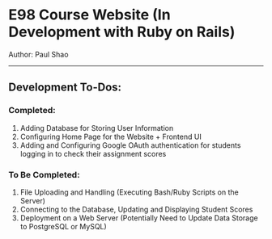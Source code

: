 # E98 Course Website (In Development with Ruby on Rails)
Author: Paul Shao
_______________________________________________________________________________________________________________________________________
## Development To-Dos:

### Completed:
1. Adding Database for Storing User Information
2. Configuring Home Page for the Website + Frontend UI
3. Adding and Configuring Google OAuth authentication for students logging in to check their assignment scores

### To Be Completed:
1. File Uploading and Handling (Executing Bash/Ruby Scripts on the Server)
2. Connecting to the Database, Updating and Displaying Student Scores
3. Deployment on a Web Server (Potentially Need to Update Data Storage to PostgreSQL or MySQL)